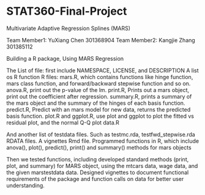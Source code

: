 # STAT360-Final-Project 
Multivariate Adaptive Regression Splines (MARS)

Team Member1: YuXiang Chen 301368904
Team Member2: Kangjie Zhang 301385112

Building a R package, Using MARS Regression

The List of file: first include NAMESPACE, LICENSE, and DESCRIPTION
A list os R function R files: 
mars.R, which contains functions like hinge function, mars class function, and forward/backward stepwise function and so on.
anova.R, print out the p-value of the lm. 
print.R, Prints out a mars object, print out the coefficient after regression.
summary.R, prints a summary of the mars object and the summary of the hinges of each basis function.
predict.R, Predict with an mars model for new data, returns the predicted basis function.
plot.R and ggplot.R, use plot and ggplot to plot the fitted vs residual plot, and the normal Q-Q plot
data.R

And another list of testdata files. Such as testmc.rda, testfwd_stepwise.rda RDATA files.
A vignettes Rmd file.
Programmed functions in R, which include anova(), plot(), predict(), print() and summary() methods for mars objects


Then we tested functions, including developed standard methods (print, plot, and summary) for MARS object, using the mtcars data, wage data, and the given marstestdata data.
Designed vignettes to document functional requirements of the package and function calls on data for better user understanding.
